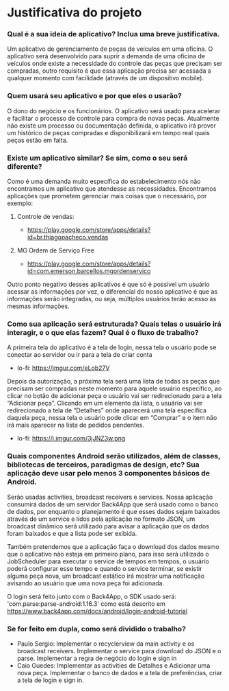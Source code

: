 # Justificativa do projeto

### Qual é a sua ideia de aplicativo? Inclua uma breve justificativa.
Um aplicativo de gerenciamento de peças de veículos em uma oficina. O aplicativo será desenvolvido para suprir a demanda de uma oficina de veículos onde existe a necessidade do controle das peças que precisam ser compradas, outro requisito é que essa aplicação precisa ser acessada a qualquer momento com facilidade (através de um dispositivo mobile).

### Quem usará seu aplicativo e por que eles o usarão?
O dono do negócio e os funcionários. O aplicativo será usado para acelerar e facilitar o processo de controle para compra de novas peças. Atualmente não existe um processo ou documentação definida, o aplicativo irá prover um histórico de peças compradas e disponibilizará em tempo real quais peças estão em falta.

### Existe um aplicativo similar? Se sim, como o seu será diferente?
Como é uma demanda muito específica do estabelecimento nós não encontramos um aplicativo que atendesse as necessidades. Encontramos aplicações que prometem gerenciar mais coisas que o necessário, por exemplo:

 1. Controle de vendas:
    - https://play.google.com/store/apps/details?id=br.thiagopacheco.vendas
   
 2. MG Ordem de Serviço Free
    - https://play.google.com/store/apps/details?id=com.emerson.barcellos.mgordenservico

Outro ponto negativo desses aplicativos é que só é possível um usuário acessar as informações por vez, o diferencial do nosso aplicativo é que as informações serão integradas, ou seja, múltiplos usuários terão acesso às mesmas informações.

### Como sua aplicação será estruturada? Quais telas o usuário irá interagir, e o que elas fazem? Qual é o fluxo de trabalho?
A primeira tela do aplicativo é a tela de login, nessa tela o usuário pode se conectar ao servidor ou ir para a tela de criar conta
- lo-fi: https://imgur.com/eLob27V

Depois da autorização, a próxima tela será uma lista de todas as peças que precisam ser compradas neste momento para aquele usuário específico, ao clicar no botão de adicionar peça o usuário vai ser redirecionado para a tela “Adicionar peça”. Clicando em um elemento da lista, o usuário vai ser redirecionado a tela de “Detalhes” onde aparecerá uma tela específica daquela peça, nessa tela o usuário pode clicar em “Comprar” e o item não irá mais aparecer na lista de pedidos pendentes.
- lo-fi: https://i.imgur.com/3jJNZ3w.png
	
### Quais componentes Android serão utilizados, além de classes, bibliotecas de terceiros, paradigmas de design, etc? Sua aplicação deve usar pelo menos 3 componentes básicos de Android.
Serão usadas activities, broadcast receivers e services. Nossa aplicação consumirá dados de um servidor Back4App que será usado como o banco de dados, por enquanto o planejamento é que esses dados sejam baixados através de um service e lidos pela aplicação no formato JSON, um broadcast dinâmico será utilizado para avisar a aplicação que os dados foram baixados e que a lista pode ser exibida.

Também pretendemos que a aplicação faça o download dos dados mesmo que o aplicativo não esteja em primeiro plano, para isso será utilizado o JobScheduler para executar o service de tempos em tempos, o usuário poderá configurar esse tempo e quando o service terminar, se existir alguma peça nova, um broadcast estático irá mostrar uma notificação avisando ao usuário que uma nova peça foi adicionada.

O login será feito junto com o Back4App, o SDK usado será: 'com.parse:parse-android:1.16.3' como está descrito em
https://www.back4app.com/docs/android/login-android-tutorial

### Se for feito em dupla, como será dividido o trabalho?
- Paulo Sergio: Implementar o recyclerview da main activity e os broadcast receivers. Implementar o service para download do JSON e o parse. Implementar a regra de negócio do login e sign in
- Caio Guedes: Implementar as activities de Detalhes e Adicionar uma nova peça. Implementar o banco de dados e a tela de preferências, criar a tela de login e sign in.

